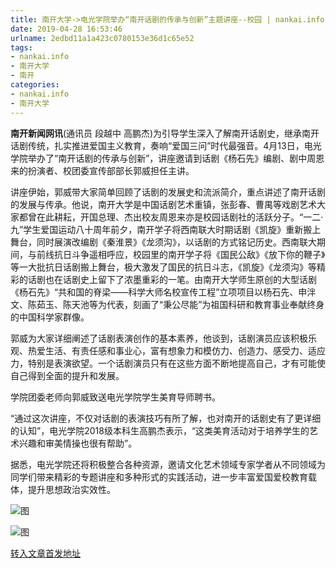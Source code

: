 ```yaml
---
title: 南开大学->电光学院举办“南开话剧的传承与创新”主题讲座--校园 | nankai.info
date: 2019-04-28 16:53:46
urlname: 2edbd11a1a423c0780153e36d1c65e52
tags: 
- nankai.info
- 南开大学
- 南开
categories:
- nankai.info
- 南开大学
---
```


**南开新闻网讯**(通讯员 段越中 高鹏杰)为引导学生深入了解南开话剧史，继承南开话剧传统，扎实推进爱国主义教育，奏响“爱国三问”时代最强音。4月13日，电光学院举办了“南开话剧的传承与创新”，讲座邀请到话剧《杨石先》编剧、剧中周恩来的扮演者、校团委宣传部部长郭威担任主讲。

讲座伊始，郭威带大家简单回顾了话剧的发展史和流派简介，重点讲述了南开话剧的发展与传承。他说，南开大学是中国话剧艺术重镇，张彭春、曹禺等戏剧艺术大家都曾在此耕耘，开国总理、杰出校友周恩来亦是校园话剧社的活跃分子。“一二·九”学生爱国运动八十周年前夕，南开学子将西南联大时期话剧《凯旋》重新搬上舞台，同时展演改编剧《秦淮景》《龙须沟》，以话剧的方式铭记历史。西南联大期间，与前线抗日斗争遥相呼应，校园里的南开学子将《国民公敌》《放下你的鞭子》等一大批抗日话剧搬上舞台，极大激发了国民的抗日斗志，《凯旋》《龙须沟》等精彩的话剧也在话剧史上留下了浓墨重彩的一笔。由南开大学师生原创的大型话剧《杨石先》“共和国的脊梁——科学大师名校宣传工程”立项项目以杨石先、申泮文、陈茹玉、陈天池等为代表，刻画了“秉公尽能”为祖国科研和教育事业奉献终身的中国科学家群像。

郭威为大家详细阐述了话剧表演创作的基本素养，他谈到，话剧演员应该积极乐观、热爱生活、有责任感和事业心，富有想象力和模仿力、创造力、感受力、适应力，特别是表演欲望。一个话剧演员只有在这些方面不断地提高自己，才有可能使自己得到全面的提升和发展。

学院团委老师向郭威致送电光学院学生美育导师聘书。

“通过这次讲座，不仅对话剧的表演技巧有所了解，也对南开的话剧史有了更详细的认知”，电光学院2018级本科生高鹏杰表示，“这类美育活动对于培养学生的艺术兴趣和审美情操也很有帮助”。

据悉，电光学院还将积极整合各种资源，邀请文化艺术领域专家学者从不同领域为同学们带来精彩的专题讲座和多种形式的实践活动，进一步丰富爱国爱校教育载体，提升思想政治实效性。

![图](http://news.nankai.edu.cn/pic/0/00/35/00/350048_682342.png)

![图](http://news.nankai.edu.cn/pic/0/00/35/00/350047_246471.jpg)

[转入文章首发地址](http://news.nankai.edu.cn/qqxy/system/2019/04/19/000445935.shtml)